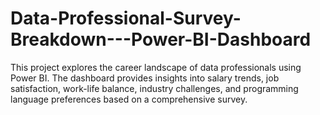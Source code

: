 # Data-Professional-Survey-Breakdown---Power-BI-Dashboard
This project explores the career landscape of data professionals using Power BI. The dashboard provides insights into salary trends, job satisfaction, work-life balance, industry challenges, and programming language preferences based on a comprehensive survey.
